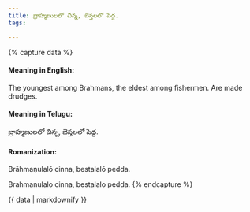 ```yaml
---
title: బ్రాహ్మణులలో చిన్న, బెస్తలలో పెద్ద.
tags:

---
```


{% capture data %}
#### Meaning in English:
The youngest among Brahmans, the eldest among fishermen.
Are made drudges.

#### Meaning in Telugu:
బ్రాహ్మణులలో చిన్న, బెస్తలలో పెద్ద.

#### Romanization:
Brāhmaṇulalō cinna, bestalalō pedda.

Brahmanulalo cinna, bestalalo pedda.
{% endcapture %}

{{ data | markdownify }}

